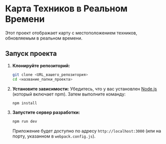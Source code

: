 # Карта Техников в Реальном Времени

Этот проект отображает карту с местоположением техников, обновляемым в реальном времени.

## Запуск проекта

1.  **Клонируйте репозиторий:**
    ```bash
    git clone <URL_вашего_репозитория>
    cd <название_папки_проекта>
    ```

2.  **Установите зависимости:**
    Убедитесь, что у вас установлен [Node.js](https://nodejs.org/) (который включает npm). Затем выполните команду:
    ```bash
    npm install
    ```

3.  **Запустите сервер разработки:**
    ```bash
    npm run dev
    ```
    Приложение будет доступно по адресу `http://localhost:3000` (или на порту, указанном в `webpack.config.js`).
